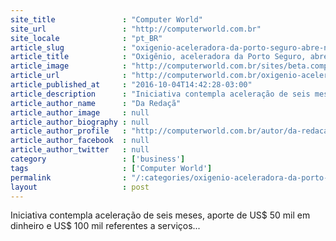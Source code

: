 ```yaml
---
site_title               : "Computer World"
site_url                 : "http://computerworld.com.br"
site_locale              : "pt_BR"
article_slug             : "oxigenio-aceleradora-da-porto-seguro-abre-nova-turma-de-startups"
article_title            : "Oxigênio, aceleradora da Porto Seguro, abre nova turma de startups"
article_image            : "http://computerworld.com.br/sites/beta.computerworld.com.br/files/news_articles/aceleracao.jpg"
article_url              : "http://computerworld.com.br/oxigenio-aceleradora-da-porto-seguro-abre-nova-turma-de-startups"
article_published_at     : "2016-10-04T14:42:28-03:00"
article_description      : "Iniciativa contempla aceleração de seis meses, aporte de US$ 50 mil em dinheiro e US$ 100 mil referentes a serviços..."
article_author_name      : "Da Redaçã"
article_author_image     : null
article_author_biography : null
article_author_profile   : "http://computerworld.com.br/autor/da-redacao"
article_author_facebook  : null
article_author_twitter   : null
category                 : ['business']
tags                     : ['Computer World']
permalink                : "/:categories/oxigenio-aceleradora-da-porto-seguro-abre-nova-turma-de-startups/"
layout                   : post
---
```


Iniciativa contempla aceleração de seis meses, aporte de US$ 50 mil em dinheiro e US$ 100 mil referentes a serviços...
